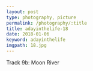 ```yaml
---
layout: post
type: photography, picture
permalink: /photography/:title
title: adayinthelife-18
date: 2018-01-06
keyword: adayinthelife
imgpath: 18.jpg
---
```


Track 9b: Moon River
